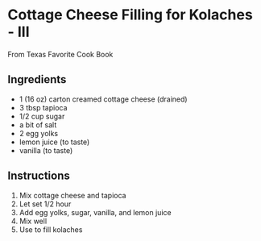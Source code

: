 # Cottage Cheese Filling for Kolaches - III

From Texas Favorite Cook Book

## Ingredients

- 1 (16 oz) carton creamed cottage cheese (drained)
- 3 tbsp tapioca
- 1/2 cup sugar
- a bit of salt
- 2 egg yolks
- lemon juice (to taste)
- vanilla (to taste)

## Instructions

1. Mix cottage cheese and tapioca
2. Let set 1/2 hour
3. Add egg yolks, sugar, vanilla, and lemon juice
4. Mix well
5. Use to fill kolaches
